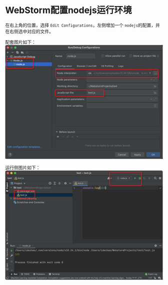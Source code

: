 # WebStorm配置nodejs运行环境

在右上角的位置，选择 `Edit Configurations`，左侧增加一个 `nodejs`的配置，并在右侧选中对应的文件。

配套图片如下：
<img src="./image/webstorm.png" >

运行侧图片如下：
<img src="./image/webstorm2.png" >